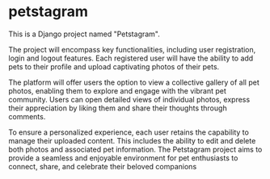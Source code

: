 # petstagram

This is a Django project named "Petstagram".

The project will encompass key functionalities, including user registration, login and logout features. Each registered user will have the ability to add pets to their profile and upload captivating photos of their pets.

The platform will offer users the option to view a collective gallery of all pet photos, enabling them to explore and engage with the vibrant pet community. Users can open detailed views of individual photos, express their appreciation by liking them and share their thoughts through comments.

To ensure a personalized experience, each user retains the capability to manage their uploaded content. This includes the ability to edit and delete both photos and associated pet information. The Petstagram project aims to provide a seamless and enjoyable environment for pet enthusiasts to connect, share, and celebrate their beloved companions
